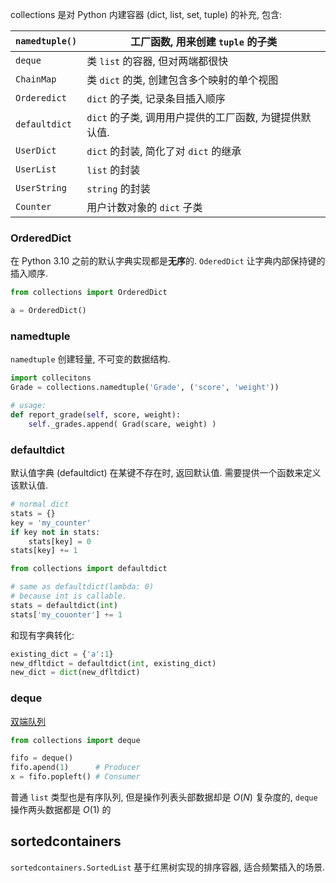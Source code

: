 collections 是对 Python 内建容器 (dict, list, set, tuple) 的补充, 包含:

| `namedtuple()` |  工厂函数, 用来创建 `tuple` 的子类                                                      |
| -------------- | ------------------------------------------------------ |
| `deque`        |  类 `list` 的容器, 但对两端都很快                                                      |
| `ChainMap`     | 类 `dict` 的类, 创建包含多个映射的单个视图             |
| `Orderedict`   | `dict` 的子类, 记录条目插入顺序                        |
| `defaultdict`  | `dict` 的子类, 调用用户提供的工厂函数, 为键提供默认值. |
| `UserDict`     | `dict` 的封装, 简化了对 `dict` 的继承                  |
| `UserList`     | `list` 的封装                                          |
| `UserString`   | `string` 的封装                                        |
| `Counter`      | 用户计数对象的 `dict` 子类                                                       |

### OrderedDict

在 Python 3.10 之前的默认字典实现都是**无序**的. `OderedDict` 让字典内部保持键的插入顺序.

```python
from collections import OrderedDict

a = OrderedDict()
```

### namedtuple

`namedtuple` 创建轻量, 不可变的数据结构.

```python
import collecitons
Grade = collections.namedtuple('Grade', ('score', 'weight'))

# usage:
def report_grade(self, score, weight):
	self._grades.append( Grad(scare, weight) )
```

### defaultdict

默认值字典 (defaultdict) 在某键不存在时, 返回默认值. 需要提供一个函数来定义该默认值.


```python
# normal dict
stats = {}
key = 'my_counter'
if key not in stats:
	stats[key] = 0
stats[key] += 1
```

```python
from collections import defaultdict

# same as defaultdict(lambda: 0)
# because int is callable.
stats = defaultdict(int) 
stats['my_couonter'] += 1
```

和现有字典转化:
```python
existing_dict = {'a':1}
new_dfltdict = defaultdict(int, existing_dict)
new_dict = dict(new_dfltdict)
```

### deque

[双端队列](../../../../Data%20Structure/linked%20list/deque.md)

```python
from collections import deque

fifo = deque()
fifo.apend(1)      # Producer
x = fifo.popleft() # Consumer
```

普通 `list` 类型也是有序队列, 但是操作列表头部数据却是 $O(N)$ 复杂度的, `deque` 操作两头数据都是 $O(1)$ 的

## sortedcontainers

`sortedcontainers.SortedList` 基于红黑树实现的排序容器, 适合频繁插入的场景.
